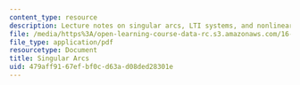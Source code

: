 ```yaml
---
content_type: resource
description: Lecture notes on singular arcs, LTI systems, and nonlinear systems.
file: /media/https%3A/open-learning-course-data-rc.s3.amazonaws.com/16-323-principles-of-optimal-control-spring-2008/479aff9167efbf0cd63ad08ded28301e_lec10.pdf
file_type: application/pdf
resourcetype: Document
title: Singular Arcs
uid: 479aff91-67ef-bf0c-d63a-d08ded28301e
---
```

